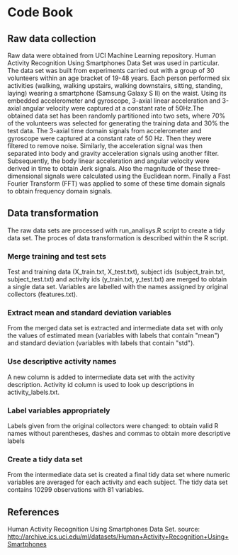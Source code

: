 # Code Book

## Raw data collection
Raw data were obtained from UCI Machine Learning repository. Human Activity Recognition Using Smartphones Data Set was used in particular. The data set was built from experiments carried out with a group of 30 volunteers within an age bracket of 19-48 years. Each person performed six activities (walking, walking upstairs, walking downstairs, sitting, standing, laying) wearing a smartphone (Samsung Galaxy S II) on the waist. Using its embedded accelerometer and gyroscope, 3-axial linear acceleration and 3-axial angular velocity were captured at a constant rate of 50Hz.The obtained data set has been randomly partitioned into two sets, where 70% of the volunteers was selected for generating the training data and 30% the test data. The 3-axial time domain signals from accelerometer and gyroscope were captured at a constant rate of 50 Hz. Then they were filtered to remove noise. Similarly, the acceleration signal was then separated into body and gravity acceleration signals using another filter. Subsequently, the body linear acceleration and angular velocity were derived in time to obtain Jerk signals. Also the magnitude of these three-dimensional signals were calculated using the Euclidean norm. Finally a Fast Fourier Transform (FFT) was applied to some of these time domain signals to obtain frequency domain signals.

## Data transformation
The raw data sets are processed with run_analisys.R script to create a tidy data set. The proces of data transformation is described within the R script.

### Merge training and test sets
Test and training data (X_train.txt, X_test.txt), subject ids (subject_train.txt, subject_test.txt) and activity ids (y_train.txt, y_test.txt) are merged to obtain a single data set. Variables are labelled with the names assigned by original collectors (features.txt).

### Extract mean and standard deviation variables
From the merged data set is extracted and intermediate data set with only the values of estimated mean (variables with labels that contain "mean") and standard deviation (variables with labels that contain "std").

### Use descriptive activity names
A new column is added to intermediate data set with the activity description. Activity id column is used to look up descriptions in activity_labels.txt.

### Label variables appropriately
Labels given from the original collectors were changed: to obtain valid R names without parentheses, dashes and commas to obtain more descriptive labels

### Create a tidy data set
From the intermediate data set is created a final tidy data set where numeric variables are averaged for each activity and each subject.
The tidy data set contains 10299 observations with 81 variables.

## References
Human Activity Recognition Using Smartphones Data Set. source: http://archive.ics.uci.edu/ml/datasets/Human+Activity+Recognition+Using+Smartphones